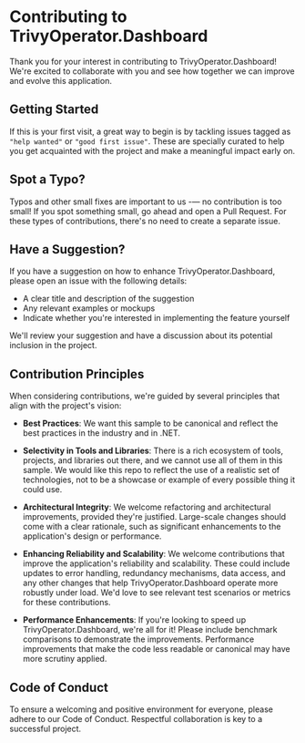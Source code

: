 # Contributing to TrivyOperator.Dashboard

Thank you for your interest in contributing to TrivyOperator.Dashboard! We're excited to collaborate with you and see how together we can improve and evolve this application.

## Getting Started

If this is your first visit, a great way to begin is by tackling issues tagged as `"help wanted"` or `"good first issue"`. These are specially curated to help you get acquainted with the project and make a meaningful impact early on.

## Spot a Typo?

Typos and other small fixes are important to us -— no contribution is too small! If you spot something small, go ahead and open a Pull Request. For these types of contributions, there's no need to create a separate issue.

## Have a Suggestion?

If you have a suggestion on how to enhance TrivyOperator.Dashboard, please open an issue with the following details:
- A clear title and description of the suggestion
- Any relevant examples or mockups
- Indicate whether you're interested in implementing the feature yourself

We'll review your suggestion and have a discussion about its potential inclusion in the project.

## Contribution Principles

When considering contributions, we're guided by several principles that align with the project's vision:

- **Best Practices**: We want this sample to be canonical and reflect the best practices in the industry and in .NET.

- **Selectivity in Tools and Libraries**: There is a rich ecosystem of tools, projects, and libraries out there, and we cannot use all of them in this sample. We would like this repo to reflect the use of a realistic set of technologies, not to be a showcase or example of every possible thing it could use.

- **Architectural Integrity**: We welcome refactoring and architectural improvements, provided they're justified. Large-scale changes should come with a clear rationale, such as significant enhancements to the application's design or performance.

- **Enhancing Reliability and Scalability**: We welcome contributions that improve the application's reliability and scalability. These could include updates to error handling, redundancy mechanisms, data access, and any other changes that help TrivyOperator.Dashboard operate more robustly under load. We'd love to see relevant test scenarios or metrics for these contributions.

- **Performance Enhancements**: If you're looking to speed up TrivyOperator.Dashboard, we're all for it! Please include benchmark comparisons to demonstrate the improvements. Performance improvements that make the code less readable or canonical may have more scrutiny applied.

## Code of Conduct

To ensure a welcoming and positive environment for everyone, please adhere to our Code of Conduct. Respectful collaboration is key to a successful project.